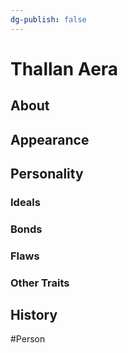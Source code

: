 ```yaml
---
dg-publish: false
---
```


# Thallan Aera
## About


## Appearance


## Personality
### Ideals


### Bonds


### Flaws


### Other Traits


## History


#Person